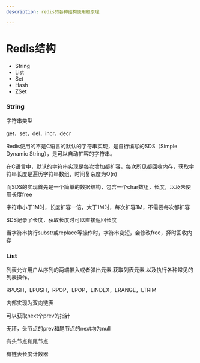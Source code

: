 ```yaml
---
description: redis的各种结构使用和原理

---
```


# Redis结构

- String
- List
- Set
- Hash
- ZSet



### String

字符串类型

get，set，del，incr，decr

Redis使用的不是C语言的默认的字符串实现，是自行编写的SDS（Simple Dynamic String），是可以自动扩容的字符串。

在C语言中，默认的字符串实现是每次增加都扩容，每次所见都回收内存，获取字符串长度是遍历字符串数组，时间复杂度为O(n)

而SDS的实现首先是一个简单的数据结构，包含一个char数组，长度，以及未使用长度free

字符串小于1M时，长度扩容一倍，大于1M时，每次扩容1M，不需要每次都扩容

SDS记录了长度，获取长度时可以直接返回长度

当字符串执行substr或replace等操作时，字符串变短，会修改free，择时回收内存



### List

列表允许用户从序列的两端推入或者弹出元素,获取列表元素,以及执行各种常见的列表操作。

RPUSH，LPUSH，RPOP，LPOP，LINDEX，LRANGE，LTRIM

内部实现为双向链表

可以获取next个prev的指针

无环，头节点的prev和尾节点的next均为null

有头节点和尾节点

有链表长度计数器